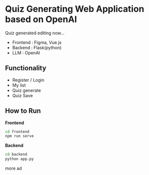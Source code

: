 # Quiz Generating Web Application based on OpenAI


Quiz generated
editing now... 

- Frontend : Figma, Vue.js
- Backend : Flask(python)
- LLM : OpenAI

## Functionality
- Register / Login
- My list
- Quiz generate
- Quiz Save



## How to Run
**Frontend**
```bash
cd frontend
npm run serve
```

**Backend**
```bash
cd backend
python app.py
```


more ad
